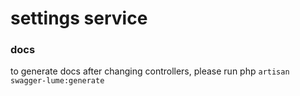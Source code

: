 # settings service 


### docs 
to generate docs after changing controllers, please run php `artisan swagger-lume:generate`